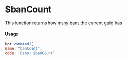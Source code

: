 # $banCount

This function returns how many bans the current guild has

#### Usage

```javascript
bot.command({
name: "banCount",
code: `Bans: $banCount`
```

